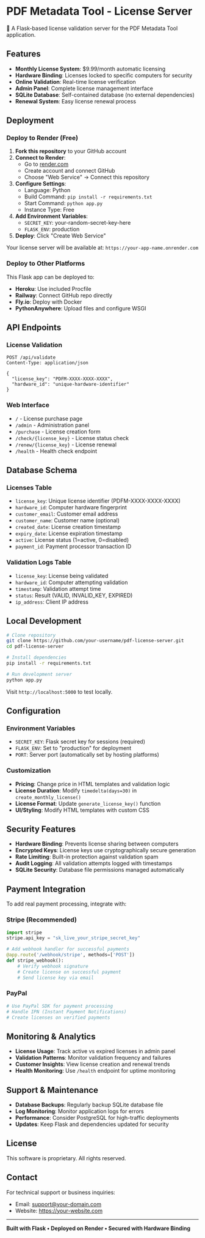 # PDF Metadata Tool - License Server

🔐 A Flask-based license validation server for the PDF Metadata Tool application.

## Features

- **Monthly License System**: $9.99/month automatic licensing
- **Hardware Binding**: Licenses locked to specific computers for security
- **Online Validation**: Real-time license verification
- **Admin Panel**: Complete license management interface
- **SQLite Database**: Self-contained database (no external dependencies)
- **Renewal System**: Easy license renewal process

## Deployment

### Deploy to Render (Free)

1. **Fork this repository** to your GitHub account
2. **Connect to Render**:
   - Go to [render.com](https://render.com)
   - Create account and connect GitHub
   - Choose "Web Service" → Connect this repository
3. **Configure Settings**:
   - Language: Python
   - Build Command: `pip install -r requirements.txt`
   - Start Command: `python app.py`
   - Instance Type: Free
4. **Add Environment Variables**:
   - `SECRET_KEY`: your-random-secret-key-here
   - `FLASK_ENV`: production
5. **Deploy**: Click "Create Web Service"

Your license server will be available at: `https://your-app-name.onrender.com`

### Deploy to Other Platforms

This Flask app can be deployed to:
- **Heroku**: Use included Procfile
- **Railway**: Connect GitHub repo directly  
- **Fly.io**: Deploy with Docker
- **PythonAnywhere**: Upload files and configure WSGI

## API Endpoints

### License Validation
```
POST /api/validate
Content-Type: application/json

{
  "license_key": "PDFM-XXXX-XXXX-XXXX",
  "hardware_id": "unique-hardware-identifier"
}
```

### Web Interface
- `/` - License purchase page
- `/admin` - Administration panel
- `/purchase` - License creation form
- `/check/{license_key}` - License status check
- `/renew/{license_key}` - License renewal
- `/health` - Health check endpoint

## Database Schema

### Licenses Table
- `license_key`: Unique license identifier (PDFM-XXXX-XXXX-XXXX)
- `hardware_id`: Computer hardware fingerprint
- `customer_email`: Customer email address
- `customer_name`: Customer name (optional)
- `created_date`: License creation timestamp
- `expiry_date`: License expiration timestamp
- `active`: License status (1=active, 0=disabled)
- `payment_id`: Payment processor transaction ID

### Validation Logs Table
- `license_key`: License being validated
- `hardware_id`: Computer attempting validation
- `timestamp`: Validation attempt time
- `status`: Result (VALID, INVALID_KEY, EXPIRED)
- `ip_address`: Client IP address

## Local Development

```bash
# Clone repository
git clone https://github.com/your-username/pdf-license-server.git
cd pdf-license-server

# Install dependencies
pip install -r requirements.txt

# Run development server
python app.py
```

Visit `http://localhost:5000` to test locally.

## Configuration

### Environment Variables
- `SECRET_KEY`: Flask secret key for sessions (required)
- `FLASK_ENV`: Set to "production" for deployment
- `PORT`: Server port (automatically set by hosting platforms)

### Customization
- **Pricing**: Change price in HTML templates and validation logic
- **License Duration**: Modify `timedelta(days=30)` in `create_monthly_license()`
- **License Format**: Update `generate_license_key()` function
- **UI/Styling**: Modify HTML templates with custom CSS

## Security Features

- **Hardware Binding**: Prevents license sharing between computers
- **Encrypted Keys**: License keys use cryptographically secure generation
- **Rate Limiting**: Built-in protection against validation spam
- **Audit Logging**: All validation attempts logged with timestamps
- **SQLite Security**: Database file permissions managed automatically

## Payment Integration

To add real payment processing, integrate with:

### Stripe (Recommended)
```python
import stripe
stripe.api_key = "sk_live_your_stripe_secret_key"

# Add webhook handler for successful payments
@app.route('/webhook/stripe', methods=['POST'])
def stripe_webhook():
    # Verify webhook signature
    # Create license on successful payment
    # Send license key via email
```

### PayPal
```python
# Use PayPal SDK for payment processing
# Handle IPN (Instant Payment Notifications)
# Create licenses on verified payments
```

## Monitoring & Analytics

- **License Usage**: Track active vs expired licenses in admin panel
- **Validation Patterns**: Monitor validation frequency and failures
- **Customer Insights**: View license creation and renewal trends
- **Health Monitoring**: Use `/health` endpoint for uptime monitoring

## Support & Maintenance

- **Database Backups**: Regularly backup SQLite database file
- **Log Monitoring**: Monitor application logs for errors
- **Performance**: Consider PostgreSQL for high-traffic deployments
- **Updates**: Keep Flask and dependencies updated for security

## License

This software is proprietary. All rights reserved.

## Contact

For technical support or business inquiries:
- Email: support@your-domain.com  
- Website: https://your-website.com

---

**Built with Flask • Deployed on Render • Secured with Hardware Binding**